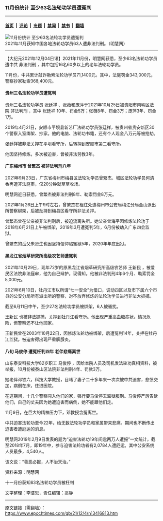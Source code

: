 ### 11月份统计 至少63名法轮功学员遭冤判

---

#### [首页](../../../..?n13416813) &nbsp;|&nbsp; [评论](../../../../../epoch-comment?n13416813) &nbsp;|&nbsp; [专题](../../../../../epoch-special?n13416813) &nbsp;|&nbsp; [禁闻](../../../../../epoch-news?n13416813) &nbsp;|&nbsp; [禁书](../../../../../books?n13416813) &nbsp;|&nbsp; [翻墙](https://github.com/gfw-breaker/nogfw/blob/master/README.md?n13416813)


<div><img alt="11月份统计 至少63名法轮功学员遭冤判" class="attachment-djy_600_400 size-djy_600_400 wp-post-image" src="https://i.epochtimes.com/assets/uploads/2021/12/id13416971-2021-12-3-mh-persecution-panxing-3-600x400.png"/>
<div class="caption">
 2021年11月获知中国各地法轮功学员63人遭非法判刑。（明慧网）
</div></div><hr/><div class="post_content" id="artbody" itemprop="articleBody">
 <!-- article content begin -->
 <p>
  【大纪元2021年12月04日讯】2021年11月份，明慧网获悉，至少63名法轮功学员遭中共
  <ok href="https://www.epochtimes.com/gb/tag/%E9%9D%9E%E6%B3%95%E5%88%A4%E5%88%91.html">
   非法判刑
  </ok>
  ，其中包括16名60岁以上的老年法轮功学员。
 </p>
 <p>
  11月份，中共累计敲诈勒索法轮功学员71,1400元。其中，法庭罚金343,000元，警察抄家勒索368,400元。
 </p>
 <h4>
  <strong>
   贵州三名法轮功学员遭冤判
  </strong>
 </h4>
 <p>
  贵州三名法轮功学员
  <ok href="https://www.epochtimes.com/gb/tag/%E5%BC%A0%E5%BB%B7%E7%A5%A5.html">
   张廷祥
  </ok>
  、张薇和庞萍于2021年10月25日被贵阳市南明区法院
  <ok href="https://www.epochtimes.com/gb/tag/%E9%9D%9E%E6%B3%95%E5%88%A4%E5%88%91.html">
   非法判刑
  </ok>
  ，其中
  <ok href="https://www.epochtimes.com/gb/tag/%E5%BC%A0%E5%BB%B7%E7%A5%A5.html">
   张廷祥
  </ok>
  10年、罚金5万；张薇8年、罚金3万；庞萍3年、罚金1万。
 </p>
 <p>
  2019年4月21日，安顺市平坝县新艺厂法轮功学员张廷祥，被贵州省贵安新区30个警察入室绑架、抄家。他的电脑、法轮功书籍，还有个人现金八万元等被抢劫。
 </p>
 <p>
  张廷祥被非法关押在平坝看守所，后转押到安顺市第二看守所。
 </p>
 <p>
  他因坚持修炼，多次被迫害，曾被非法劳教3年。
 </p>
 <h4>
  <strong>
   广东梅州市
  </strong>
  曾繁杰
  <strong>
   被非法判刑八年
  </strong>
 </h4>
 <p>
  2021年9月23日，广东省梅州市梅县区法轮功学员曾繁杰、城区法轮功学员何清香再遭非法庭审，仅20分钟就草草收场。
 </p>
 <p>
  明慧网近日获悉，曾繁杰被非法判刑8年、勒索罚金8万元。
 </p>
 <p>
  2021年1月26日上午9时左右，曾繁杰在租住处遭梅州市公安局梅江分局金山派出所警察绑架，后被劫持到梅县区看守所非法关押。
 </p>
 <p>
  曾繁杰曾在父亲被非法判刑后，被迫流离失所。她父亲曾海平因修炼法轮功于2018年6月21日上午被绑架，2019年3月遭冤判5年，6月份被劫入广东四会监狱。
 </p>
 <p>
  曾繁杰的岳父朱贤生也因坚持信仰陷冤狱5年，2020年年底出狱。
 </p>
 <h4>
  <strong>
   黑龙江省烟草研究所高级农艺师遭冤判
  </strong>
 </h4>
 <p>
  2021年10月29日，现年72岁的原黑龙江省烟草研究所高级农艺师
  <ok href="https://www.epochtimes.com/gb/tag/%E7%8E%8B%E6%96%B0%E6%B0%91.html">
   王新民
  </ok>
  ，被爱民区法院非法庭审，他为自己辩护。现得知，他被非法判刑4年6个月、勒索罚金5,000元。
 </p>
 <p>
  2021年6月10日，牡丹江市以所谓“七一安全”为借口，调动四区以及市下属六个市县的公安分局所有派出所的警察，对不放弃修炼的法轮功学员进行非法大抓捕。
 </p>
 <p>
  截至6月11日中午，至少27名法轮功学员被绑架，6人被骚扰。
 </p>
 <p>
  <ok href="https://www.epochtimes.com/gb/tag/%E7%8E%8B%E6%96%B0%E6%B0%91.html">
   王新民
  </ok>
  也被非法抓捕，关押到牡丹江看守所。他出现严重高血糖症状，情况危险，但警察还不让他回家。
 </p>
 <p>
  王新民曾在2003年10月22日，因修炼法轮功被绑架，后遭冤判14年，关押在牡丹江监狱，被迫害得出现严重胰腺炎。
 </p>
 <h4>
  <strong>
   八旬
   <ok href="https://www.epochtimes.com/gb/tag/%E9%A9%AC%E4%BF%8A%E5%81%9C.html">
    马俊停
   </ok>
   遭冤枉判四年 老伴悲痛离世
  </strong>
 </h4>
 <p>
  山东泰安科技大学82岁职工
  <ok href="https://www.epochtimes.com/gb/tag/%E9%A9%AC%E4%BF%8A%E5%81%9C.html">
   马俊停
  </ok>
  ，因给本院人员及司机发法轮功真相资料，被举报，10月份被泰山区法院非法判刑4年、罚款3万。
 </p>
 <p>
  她老伴邓铁六，科技大学教授，目睹了妻子二十多年来一次次被中共迫害，悲愤交加，病倒在床，住进医院。
 </p>
 <p>
  在这期间，十几个警察闯入他们的家，强行要马俊停去监狱服刑。马俊停严厉告诉他们，自己的丈夫因为她遭迫害而病倒，她不能跟他们走。
 </p>
 <p>
  11月9日，在巨大的精神压力下，邓教授含冤离世。
 </p>
 <p>
  中共迫害法轮功至今22年，给无数法轮功学员和家属带来悲痛。期间也不断传出迫害者遭厄运的消息。
 </p>
 <p>
  明慧网2019年2月9日发表的题为“迫害法轮功19年间逾两万人遭报”一文统计，截至2018年7月，即19年中，参与迫害法轮功者有2,0784人遭厄运，其中公安系统人员最多，4,540人。
 </p>
 <p>
  该文说：“善恶必报，人不治天治。”
 </p>
 <p>
  资料来源：明慧网
 </p>
 <p>
  <ok href="http://big5.minghui.org/mh/articles/2021/12/4/十一月份获知63名法轮功学员被枉判-434358.html">
   十一月份获知63名法轮功学员被枉判
  </ok>
 </p>
 <p>
  文字整理：李洁思，责任编辑：高静
 </p>
 <!-- article content end -->
 <div id="below_article_ad">
 </div>
</div>


---

原文链接（需翻墙）：https://www.epochtimes.com/gb/21/12/4/n13416813.htm